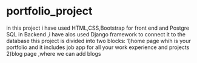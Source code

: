 # portfolio_project
in this project i have used HTML,CSS,Bootstrap for front end and Postgre SQL in Backend ,i have alos used Django framework to connect it to the database 
this project is divided into two blocks:
1)home page whih is your portfolio and it includes job app for all your work experience and projects
2)blog page ,where we can add blogs
